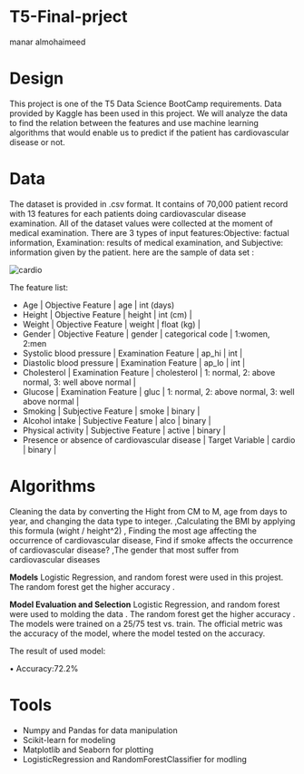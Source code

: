 # T5-Final-prject
manar almohaimeed 
# Design

This project is one of the T5 Data Science BootCamp requirements. Data provided by Kaggle has been used in this project.
We will analyze the data to find the relation between the features and use machine learning algorithms that would enable us to predict
if the patient has cardiovascular disease or not.

# Data
The dataset is provided in .csv format. It contains of 70,000 patient record with 13 features for each patients doing cardiovascular disease examination. 
All of the dataset values were collected at the moment of medical examination.
There are 3 types of input features:Objective: factual information, Examination: results of medical examination, and Subjective: information given by the patient.
here are the sample of data set :

![cardio](https://user-images.githubusercontent.com/93050714/142349238-59f50a7e-c15c-4c1c-8f99-4c32f8b6b297.png)

The feature list:
- Age | Objective Feature | age | int (days)
- Height | Objective Feature | height | int (cm) |
- Weight | Objective Feature | weight | float (kg) |
- Gender | Objective Feature | gender | categorical code | 1:women, 2:men
- Systolic blood pressure | Examination Feature | ap_hi | int |
- Diastolic blood pressure | Examination Feature | ap_lo | int |
- Cholesterol | Examination Feature | cholesterol | 1: normal, 2: above normal, 3: well above normal |
- Glucose | Examination Feature | gluc | 1: normal, 2: above normal, 3: well above normal |
- Smoking | Subjective Feature | smoke | binary |
- Alcohol intake | Subjective Feature | alco | binary |
- Physical activity | Subjective Feature | active | binary |
- Presence or absence of cardiovascular disease | Target Variable | cardio | binary |  

# Algorithms

Cleaning the data by converting the Hight from CM to M, age from days to year, and changing the data type to integer.
 ,Calculating the BMI by applying this formula (wight / height^2) 
, Finding the most age affecting the occurrence of cardiovascular disease, Find if smoke affects the occurrence of cardiovascular disease?
 ,The gender that most suffer from cardiovascular diseases
 

**Models**
Logistic Regression, and random forest were used in this projest. The random forest get the higher accuracy .

**Model Evaluation and Selection**
Logistic Regression, and random forest were used to molding the data . The random forest get the higher accuracy . The models were trained on a 25/75 test vs. train. The official metric was the accuracy of the model, where the model tested on the accuracy.

The result of used model:

•	Accuracy:72.2%

# Tools
- Numpy and Pandas for data manipulation
- Scikit-learn for modeling
- Matplotlib and Seaborn for plotting
- LogisticRegression and RandomForestClassifier for modling
